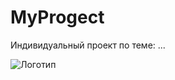 # MyProgect
 Индивидуальный проект по теме: ...

![Логотип](https://octodex.github.com/images/orderedlistocat.png "Логотип GitHub")